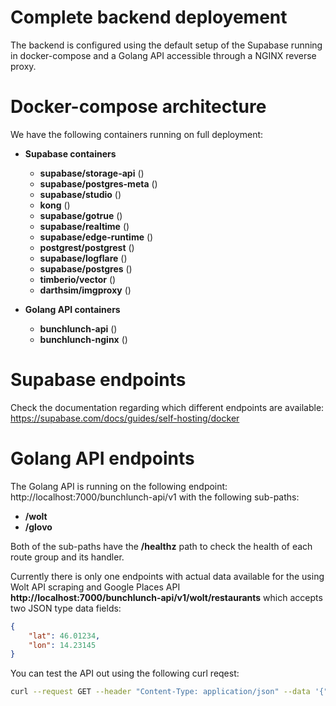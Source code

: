# Complete backend deployement

The backend is configured using the default setup of the Supabase running in docker-compose and a Golang API accessible through a NGINX reverse proxy.

# Docker-compose architecture

We have the following containers running on full deployment:
- **Supabase containers**
    - __supabase/storage-api__ ()
    - __supabase/postgres-meta__ ()
    - __supabase/studio__ ()
    - __kong__ ()
    - __supabase/gotrue__ ()
    - __supabase/realtime__ ()
    - __supabase/edge-runtime__ ()
    - __postgrest/postgrest__ ()
    - __supabase/logflare__ ()
    - __supabase/postgres__ ()
    - __timberio/vector__ ()
    - __darthsim/imgproxy__ ()

- **Golang API containers**
    - __bunchlunch-api__ ()
    - __bunchlunch-nginx__ ()

# Supabase endpoints

Check the documentation regarding which different endpoints are available: https://supabase.com/docs/guides/self-hosting/docker

# Golang API endpoints

The Golang API is running on the following endpoint: http://localhost:7000/bunchlunch-api/v1 with the following sub-paths:
- **/wolt**
- **/glovo**

Both of the sub-paths have the **/healthz** path to check the health of each route group and its handler.

Currently there is only one endpoints with actual data available for the using Wolt API scraping and Google Places API **http://localhost:7000/bunchlunch-api/v1/wolt/restaurants** which accepts two JSON type data fields:
```json
{
    "lat": 46.01234,
    "lon": 14.23145
}
```

You can test the API out using the following curl reqest:
```bash
curl --request GET --header "Content-Type: application/json" --data '{"lat": 46.049900, "lon": 14.468559}' http://127.0.0.1:7000/bunchlunch-api/v1/wolt/restaurants
```